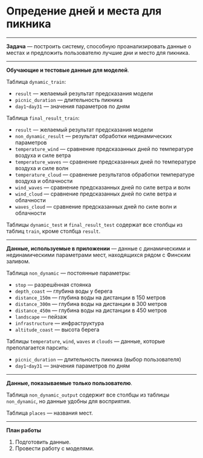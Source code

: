 # Опредение дней и места для пикника
***
**Задача** — построить систему, способную проанализировать данные о местах и предложить пользователю лучшие дни и место для пикника.
***
**Обучающие и тестовые данные для моделей**.

Таблица `dynamic_train`:
- `result` — желаемый результат предсказания модели
- `picnic_duration` — длительность пикника
- `day1`-`day31` — значения параметров по дням

Таблица `final_result_train`:
- `result` — желаемый результат предсказания модели
- `non_dynamic_result` — результат обработки нединамических параметров
- `temperature_wind` — сравнение предсказанных дней по температуре воздуха и силе ветра
- `temperature_waves` — сравнение предсказанных дней по температуре воздуха и силе волн
- `temperature_cloud` — сравнение результатов обработки температуре воздуха и облачности
- `wind_waves` — сравнение предсказанных дней по силе ветра и волн
- `wind_cloud` — сравнение предсказанных дней по силе ветра и облачности
- `waves_cloud` — сравнение предсказанных дней по силе волн и облачности

Таблицы `dynamic_test` и `final_result_test` содержат все столбцы из таблиц `train`, кроме столбца `result`.
***
**Данные, используемые в приложении** — данные с динамическими и нединамическими параметрами мест, находящихся рядом с Финским заливом.

Таблица `non_dynamic` — постоянные параметры:
- `stop` — разрешённая стоянка
- `depth_coast` — глубина воды у берега
- `distance_150m` — глубина воды на дистанции в 150 метров
- `distance_300m` — глубина воды на дистанции в 300 метров
- `distance_450m` — глубина воды на дистанции в 450 метров
- `landscape` — пейзаж
- `infrastructure` — инфраструктура
- `altitude_coast` — высота берега

Таблицы `temperature`, `wind`, `waves` и `clouds` — данные, которые преполагается парсить:
- `picnic_duration` — длительность пикника (выбор пользователя)
- `day1`-`day31` — значения параметров по дням
***
**Данные, показываемые только пользователю**.

Таблица `non_dynamic_output` содержит все столбцы из таблицы `non_dynamic`, но данные удобны для восприятия. 

Таблица `places` — названия мест.
***
**План работы**
1. Подготовить данные.
1. Провести работу с моделями.
